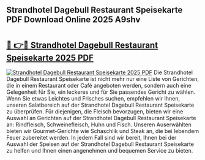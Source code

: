 ## Strandhotel Dagebull Restaurant Speisekarte PDF Download Online 2025 A9shv

# <h2><a href="http://gcdyew1.nevu.top/?p=Strandhotel+Dagebull+Restaurant+Speisekarte">🔗 👉🔴 Strandhotel Dagebull Restaurant Speisekarte 2025 PDF</a></h2>

[![Strandhotel Dagebull Restaurant Speisekarte 2025 PDF](https://i.imgur.com/dBaPXMq.png)](http://gcdyew1.nevu.top/?p=Strandhotel+Dagebull+Restaurant+Speisekarte)
Die Strandhotel Dagebull Restaurant Speisekarte ist nicht mehr nur eine Liste von Gerichten, die in einem Restaurant oder Café angeboten werden, sondern auch eine Gelegenheit für Sie, ein leckeres und für Sie passendes Gericht zu wählen. Wenn Sie etwas Leichtes und Frisches suchen, empfehlen wir Ihnen, unseren Salatbereich auf der Strandhotel Dagebull Restaurant Speisekarte zu überprüfen. Für diejenigen, die Fleisch bevorzugen, bieten wir eine Auswahl an Gerichten auf der Strandhotel Dagebull Restaurant Speisekarte an: Rindfleisch, Schweinefleisch, Huhn und Fisch. Unseren Auserwählten bieten wir Gourmet-Gerichte wie Schaschlik und Steak an, die bei lebendem Feuer zubereitet werden. In jedem Fall sind wir bereit, Ihnen bei der Auswahl der Speisen auf der Strandhotel Dagebull Restaurant Speisekarte zu helfen und Ihnen einen angenehmen und bequemen Service zu bieten.
